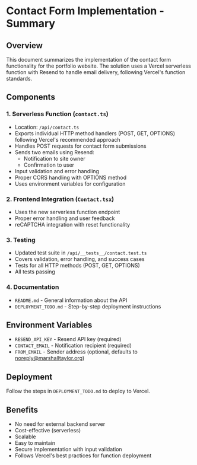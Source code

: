 # Contact Form Implementation - Summary

## Overview
This document summarizes the implementation of the contact form functionality for the portfolio website. The solution uses a Vercel serverless function with Resend to handle email delivery, following Vercel's function standards.

## Components

### 1. Serverless Function (`contact.ts`)
- Location: `/api/contact.ts`
- Exports individual HTTP method handlers (POST, GET, OPTIONS) following Vercel's recommended approach
- Handles POST requests for contact form submissions
- Sends two emails using Resend:
  - Notification to site owner
  - Confirmation to user
- Input validation and error handling
- Proper CORS handling with OPTIONS method
- Uses environment variables for configuration

### 2. Frontend Integration (`Contact.tsx`)
- Uses the new serverless function endpoint
- Proper error handling and user feedback
- reCAPTCHA integration with reset functionality

### 3. Testing
- Updated test suite in `/api/__tests__/contact.test.ts`
- Covers validation, error handling, and success cases
- Tests for all HTTP methods (POST, GET, OPTIONS)
- All tests passing

### 4. Documentation
- `README.md` - General information about the API
- `DEPLOYMENT_TODO.md` - Step-by-step deployment instructions

## Environment Variables
- `RESEND_API_KEY` - Resend API key (required)
- `CONTACT_EMAIL` - Notification recipient (required)
- `FROM_EMAIL` - Sender address (optional, defaults to noreply@marshalltaylor.org)

## Deployment
Follow the steps in `DEPLOYMENT_TODO.md` to deploy to Vercel.

## Benefits
- No need for external backend server
- Cost-effective (serverless)
- Scalable
- Easy to maintain
- Secure implementation with input validation
- Follows Vercel's best practices for function deployment